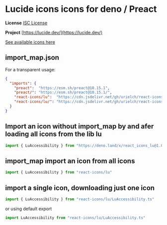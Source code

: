 # Lucide icons icons for deno / Preact

**License** [ISC License](https://lucide.dev/license)

**Project** [https://lucide.dev/](https://lucide.dev/)

[See available icons here](https://react-icons.deno.dev/lu)

## import_map.json

For a transparent usage:

```json
{
  "imports": {
    "preact":  "https://esm.sh/preact@10.15.1",
    "preact/": "https://esm.sh/preact@10.15.1/",
    "react-icons/lu":  "https://cdn.jsdelivr.net/gh/urielch/react-icons-lu@1.0.9/mod.ts",
    "react-icons/lu/": "https://cdn.jsdelivr.net/gh/urielch/react-icons-lu@1.0.9/ico/",
  }
}
```

## Import an icon without import_map by and afer loading all icons from the lib lu

```ts
import { LuAccessibility } from "https://deno.land/x/react_icons_lu@1.0.9/mod.ts"
```

## import_map import an icon from all icons

```ts
import { LuAccessibility } from "react-icons/lu"
```

## import a single icon, downloading just one icon

```ts
import { LuAccessibility } from "react-icons/lu/LuAccessibility.ts"
```

or using default export

```ts
import LuAccessibility from "react-icons/lu/LuAccessibility.ts"
```

